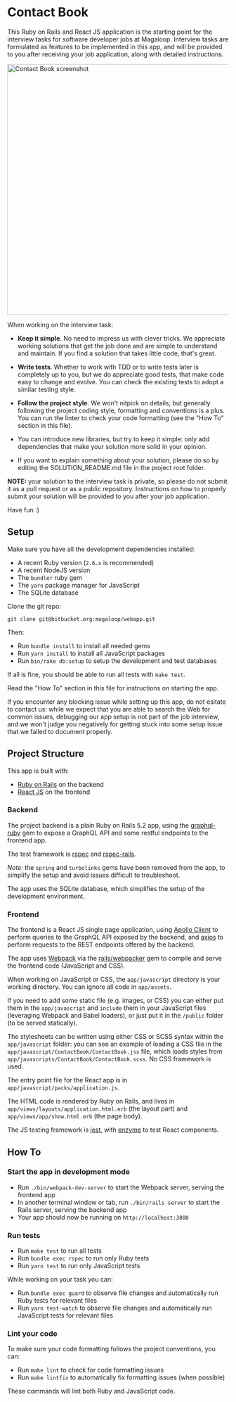 # Contact Book

This Ruby on Rails and React JS application is the starting point for the
interview tasks for software developer jobs at Magaloop. Interview tasks are
formulated as features to be implemented in this app, and will be provided to
you after receiving your job application, along with detailed instructions.

<img src="https://raw.github.com/magaloop/contact_book/master/screenshot.png" width="570" alt="Contact Book screenshot">

When working on the interview task:

  * **Keep it simple**. No need to impress us with clever tricks. We appreciate
    working solutions that get the job done and are simple to understand and
    maintain. If you find a solution that takes little code, that's great.

  * **Write tests**. Whether to work with TDD or to write tests later is
    completely up to you, but we do appreciate good tests, that make code easy
    to change and evolve. You can check the existing tests to adopt a similar
    testing style.

  * **Follow the project style**. We won't nitpick on details, but generally
    following the project coding style, formatting and conventions is a plus.
    You can run the linter to check your code formatting (see the "How To"
    section in this file).

  * You can introduce new libraries, but try to keep it simple: only add
    dependencies that make your solution more solid in your opinion.

  * If you want to explain something about your solution, please do so by
    editing the SOLUTION_README.md file in the project root folder.

**NOTE:** your solution to the interview task is private, so please do not
submit it as a pull request or as a public repository. Instructions on how to
properly submit your solution will be provided to you after your job
application.

Have fun :)


## Setup

Make sure you have all the development dependencies installed:

  - A recent Ruby version (`2.6.x` is recommended)
  - A recent NodeJS version
  - The `bundler` ruby gem
  - The `yarn` package manager for JavaScript
  - The SQLite database

Clone the git repo:

```
git clone git@bitbucket.org:magaloop/webapp.git
```

Then:

  - Run `bundle install` to install all needed gems
  - Run `yarn install` to install all JavaScript packages
  - Run `bin/rake db:setup` to setup the development and test databases

If all is fine, you should be able to run all tests with `make test`.

Read the "How To" section in this file for instructions on starting the app.

If you encounter any blocking issue while setting up this app, do not esitate to
contact us: while we expect that you are able to search the Web for common
issues, debugging our app setup is not part of the job interview, and we won't
judge you negatively for getting stuck into some setup issue that we failed to
document properly.


## Project Structure

This app is built with:

  - [Ruby on Rails](https://rubyonrails.org) on the backend
  - [React JS](https://reactjs.org) on the frontend

### Backend

The project backend is a plain Ruby on Rails 5.2 app, using the
[graphql-ruby](https://graphql-ruby.org) gem to expose a GraphQL API and some
restful endpoints to the frontend app.

The test framework is [rspec](http://rspec.info) and
[rspec-rails](https://github.com/rspec/rspec-rails).

_Note:_ the `spring` and `turbolinks` gems have been removed from the app, to
simplify the setup and avoid issues difficult to troubleshoot.

The app uses the SQLite database, which simplifies the setup of the development
environment.

### Frontend

The frontend is a React JS single page application, using [Apollo
Client](https://www.apollographql.com/docs/react/) to perform queries to the
GraphQL API exposed by the backend, and [axios](https://github.com/axios/axios)
to perform requests to the REST endpoints offered by the backend.

The app uses [Webpack](https://webpack.js.org) via the
[rails/webpacker](https://github.com/rails/webpacker) gem to compile and serve
the frontend code (JavaScript and CSS).

When working on JavaScript or CSS, the `app/javascript` directory is your
working directory. You can ignore all code in `app/assets`.

If you need to add some static file (e.g. images, or CSS) you can either put
them in the `app/javascript` and `include` them in your JavaScript files
(leveraging Webpack and Babel loaders), or just put it in the `/public` folder
(to be served statically).

The stylesheets can be written using either CSS or SCSS syntax within the
`app/javascript` folder: you can see an example of loading a CSS file in the
`app/javascript/ContactBook/ContactBook.jsx` file, which loads styles from
`app/javascripts/ContactBook/ContactBook.scss`. No CSS framework is used.

The entry point file for the React app is in
`app/javascript/packs/application.js`.

The HTML code is rendered by Ruby on Rails, and lives in
`app/views/layouts/application.html.erb` (the layout part) and
`app/views/app/show.html.erb` (the page body).

The JS testing framework is [jest](https://jestjs.io), with
[enzyme](https://airbnb.io/enzyme/) to test React components.


## How To

### Start the app in development mode

  - Run `./bin/webpack-dev-server` to start the Webpack server, serving the
    frontend app
  - In another terminal window or tab, run `./bin/rails server` to start the
    Rails server, serving the backend app
  - Your app should now be running on `http://localhost:3000`

### Run tests

  - Run `make test` to run all tests
  - Run `bundle exec rspec` to run only Ruby tests
  - Run `yarn test` to run only JavaScript tests

While working on your task you can:

  - Run `bundle exec guard` to observe file changes and automatically run Ruby
    tests for relevant files
  - Run `yarn test-watch` to observe file changes and automatically run
    JavaScript tests for relevant files

### Lint your code

To make sure your code formatting follows the project conventions, you can:

  - Run `make lint` to check for code formatting issues
  - Run `make lintfix` to automatically fix formatting issues (when possible)

These commands will lint both Ruby and JavaScript code.
